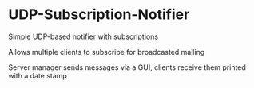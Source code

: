 # UDP-Subscription-Notifier
Simple UDP-based notifier with subscriptions

Allows multiple clients to subscribe for broadcasted mailing

Server manager sends messages via a GUI, clients receive them printed with a date stamp
